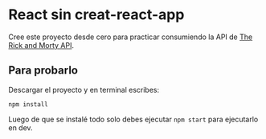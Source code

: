 # React sin creat-react-app

Cree este proyecto desde cero para practicar consumiendo la API de [The Rick and Morty API](https://rickandmortyapi.com/).

## Para probarlo

Descargar el proyecto y en terminal escribes:

```
npm install 
```

Luego de que se instalé todo solo debes ejecutar `npm start` para ejecutarlo en dev.